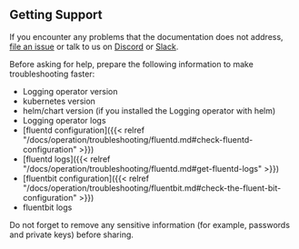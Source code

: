 ## Getting Support

If you encounter any problems that the documentation does not address, [file an issue](https://github.com/kube-logging/logging-operator/issues) or talk to us on [Discord](https://discord.gg/9ACY4RDsYN) or [Slack](https://emergingtechcommunity.slack.com/).

Before asking for help, prepare the following information to make troubleshooting faster:

- Logging operator version
- kubernetes version
- helm/chart version (if you installed the Logging operator with helm)
- Logging operator logs
- [fluentd configuration]({{< relref "/docs/operation/troubleshooting/fluentd.md#check-fluentd-configuration" >}})
- [fluentd logs]({{< relref "/docs/operation/troubleshooting/fluentd.md#get-fluentd-logs" >}})
- [fluentbit configuration]({{< relref "/docs/operation/troubleshooting/fluentbit.md#check-the-fluent-bit-configuration" >}})
- fluentbit logs

Do not forget to remove any sensitive information (for example, passwords and private keys) before sharing.
